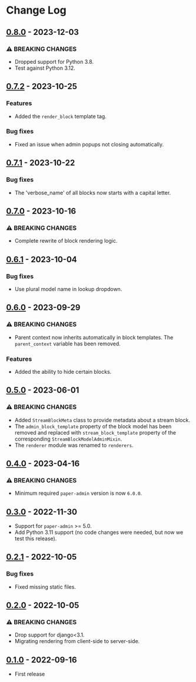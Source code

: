 # Change Log

## [0.8.0](https://github.com/dldevinc/paper-streamfield/tree/v0.8.0) - 2023-12-03

### ⚠ BREAKING CHANGES

-   Dropped support for Python 3.8.
-   Test against Python 3.12.

## [0.7.2](https://github.com/dldevinc/paper-streamfield/tree/v0.7.2) - 2023-10-25

### Features

-   Added the `render_block` template tag.

### Bug fixes

-   Fixed an issue when admin popups not closing automatically. 

## [0.7.1](https://github.com/dldevinc/paper-streamfield/tree/v0.7.1) - 2023-10-22

### Bug fixes

-   The 'verbose_name' of all blocks now starts with a capital letter.

## [0.7.0](https://github.com/dldevinc/paper-streamfield/tree/v0.7.0) - 2023-10-16

### ⚠ BREAKING CHANGES

-   Complete rewrite of block rendering logic.

## [0.6.1](https://github.com/dldevinc/paper-streamfield/tree/v0.6.1) - 2023-10-04

### Bug fixes

-   Use plural model name in lookup dropdown.

## [0.6.0](https://github.com/dldevinc/paper-streamfield/tree/v0.6.0) - 2023-09-29

### ⚠ BREAKING CHANGES

-   Parent context now inherits automatically in block templates. The `parent_context` 
    variable has been removed.

### Features

-   Added the ability to hide certain blocks. 

## [0.5.0](https://github.com/dldevinc/paper-streamfield/tree/v0.5.0) - 2023-06-01

### ⚠ BREAKING CHANGES

-   Added `StreamBlockMeta` class to provide metadata about a stream block.
-   The `admin_block_template` property of the block model has been removed and replaced with 
    `stream_block_template` property of the corresponding `StreamBlockModelAdminMixin`.
-   The `renderer` module was renamed to `renderers`.

## [0.4.0](https://github.com/dldevinc/paper-streamfield/tree/v0.4.0) - 2023-04-16

### ⚠ BREAKING CHANGES

-   Minimum required `paper-admin` version is now `6.0.0`.

## [0.3.0](https://github.com/dldevinc/paper-streamfield/tree/v0.3.0) - 2022-11-30

-   Support for `paper-admin` >= 5.0.
-   Add Python 3.11 support (no code changes were needed, but now we test this release).

## [0.2.1](https://github.com/dldevinc/paper-streamfield/tree/v0.2.1) - 2022-10-05

### Bug fixes

-   Fixed missing static files.

## [0.2.0](https://github.com/dldevinc/paper-streamfield/tree/v0.2.0) - 2022-10-05

### ⚠ BREAKING CHANGES

-   Drop support for django<3.1.
-   Migrating rendering from client-side to server-side.

## [0.1.0](https://github.com/dldevinc/paper-streamfield/tree/v0.1.0) - 2022-09-16

-   First release
